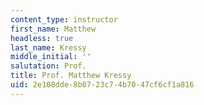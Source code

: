 ```yaml
---
content_type: instructor
first_name: Matthew
headless: true
last_name: Kressy
middle_initial: ''
salutation: Prof.
title: Prof. Matthew Kressy
uid: 2e108dde-8b07-23c7-4b70-47cf6cf1a816
---
```

